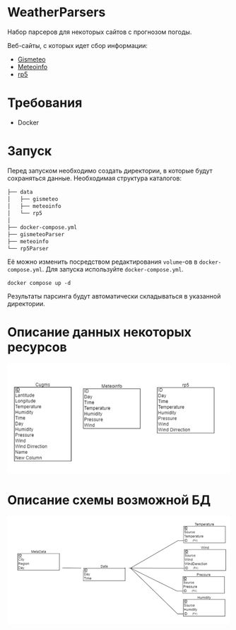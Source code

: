 # WeatherParsers
Набор парсеров для некоторых сайтов с прогнозом погоды.

Веб-сайты, с которых идет сбор информации:
- [Gismeteo](https://www.gismeteo.ru/)
- [Meteoinfo](https://meteoinfo.ru/)
- [rp5](https://rp5.ru)

# Требования
- Docker

# Запуск
Перед запуском необходимо создать директории, в которые будут сохраняться данные. Необходимая структура каталогов:
```
├── data
│   ├── gismeteo
│   ├── meteoinfo
│   └── rp5
│
├── docker-compose.yml
├── gismeteoParser
├── meteoinfo
└── rp5Parser

```
Её можно изменить посредством редактирования `volume`-ов в `docker-compose.yml`.
Для запуска используйте `docker-compose.yml`.
```docker
docker compose up -d
```
Результаты парсинга будут автоматически складываться в указанной директории.

# Описание данных некоторых ресурсов

![scheme-1](https://raw.githubusercontent.com/Flexlug/WeatherParsers/main/scheme-01.jpg)

# Описание схемы возможной БД

![scheme-2](https://raw.githubusercontent.com/Flexlug/WeatherParsers/main/scheme-02.jpg)